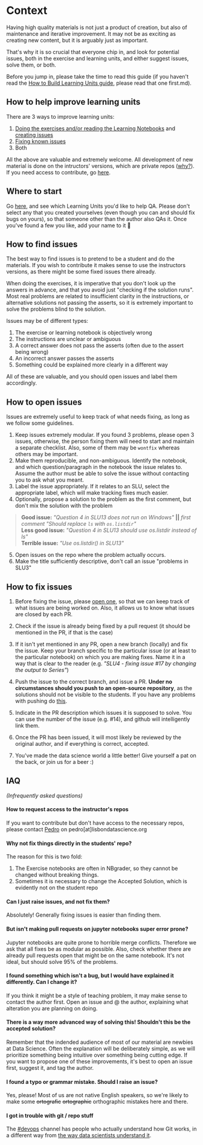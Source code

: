 

# Context 

Having high quality materials is not just a product of creation, but also of maintenance and iterative improvement. It may not be as exciting as creating new content, but it is arguably just as important. 

That's why it is so crucial that everyone chip in, and look for potential issues, both in the exercise and learning units, and either suggest issues, solve them, or both. 

Before you jump in, please take the time to read this guide (if you haven't read the [How to Build Learning Units guide](pages/How-to-build-Learning-Units), please read that one first.md).

## How to help improve learning units 
There are 3 ways to improve learning units: 
1. [Doing the exercises and/or reading the Learning Notebooks](pages/How-to-help-improve-the-materials#how-to-find-issues) and [creating issues](pages/How-to-help-improve-the-materials#how-to-open-issues)
2. [Fixing known issues](pages/How-to-help-improve-the-materials#how-to-fix-issues) 
3. Both

All the above are valuable and extremely welcome. All development of new material is done on the intructors' versions, which are private repos ([why?](pages/How-to-help-improve-the-materials#why-not-fix-things-directly-in-the-students-repo)). If you need access to contribute, go [here](pages/How-to-help-improve-the-materials#how-to-request-access-to-the-instructors-repos). 

## Where to start 
Go [here](https://docs.google.com/spreadsheets/d/1E_r65ZLUwbtDwbdoSyuU4S2fC17kvRpezRUl-XyU4c4/edit#gid=0), and see which Learning Units you'd like to help QA. Please don't select any that you created yourselves (even though you can and should fix bugs on yours), so that someone other than the author also QAs it. Once you've found a few you like, add your name to it 🥇   

## How to find issues 
The best way to find issues is to pretend to be a student and do the materials. If you wish to contribute it makes sense to use the instructors versions, as there might be some fixed issues there already. 

When doing the exercises, it is imperative that you don't look up the answers in advance, and that you avoid just "checking if the solution runs". Most real problems are related to insufficient clarity in the instructions, or alternative solutions not passing the asserts, so it is extremely important to solve the problems blind to the solution.  

Issues may be of different types: 
1. The exercise or learning notebook is objectively wrong
2. The instructions are unclear or ambiguous 
3. A correct answer does not pass the asserts (often due to the assert being wrong)
4. An incorrect answer passes the asserts 
5. Something could be explained more clearly in a different way 

All of these are valuable, and you should open issues and label them accordingly. 

## How to open issues 
Issues are extremely useful to keep track of what needs fixing, as long as we follow some guidelines. 

1. Keep issues extremely modular. If you found 3 problems, please open 3 issues, otherwise, the person fixing them will need to start and maintain a separate checklist. Also, some of them may be `wontfix` whereas others may be important. 
2. Make them reproducible, and non-ambiguous. Identify the notebook, and which question/paragraph in the notebook the issue relates to. Assume the author must be able to solve the issue without contacting you to ask what you meant. 
3. Label the issue appropriately. If it relates to an SLU, select the appropriate label, which will make tracking fixes much easier. 
4. Optionally, propose a solution to the problem as the first comment, but don't mix the solution with the problem 
> **Good issue:** _"Question 4 in SLU13 does not run on Windows"_ **||** _first comment "Should replace `ls` with `os.listdir`"_  
> **Less good issue:** _"Question 4 in SLU13 should use os.listdir instead of ls"_  
> **Terrible issue:** _"Use os.listdir() in SLU13"_  
5. Open issues on the repo where the problem actually occurs. 
6. Make the title sufficiently descriptive, don't call an issue "problems in SLU3" 

## How to fix issues 

1. Before fixing the issue, please [open one](pages/How-to-help-improve-the-materials#how-to-fix-issues), so that we can keep track of what issues are being worked on. Also, it allows us to know what issues are closed by each PR. 

2. Check if the issue is already being fixed by a pull request (it should be mentioned in the PR, if that is the case) 

3. If it isn't yet mentioned in any PR, open a new branch (locally) and fix the issue. Keep your branch specific to the particular issue (or at least to the particular notebook) on which you are making fixes. Name it in a way that is clear to the reader (e.g. _"SLU4 - fixing issue #17 by changing the output to Series"_)

4. Push the issue to the correct branch, and issue a PR. **Under no circumstances should you push to an open-source repository**, as the solutions should not be visible to the students. If you have any problems with pushing do [this](pages/How-to-help-improve-the-materials#how-to-request-access-to-the-instructors-repos). 

5. Indicate in the PR description which issues it is supposed to solve. You can use the number of the issue (e.g. #14), and github will intelligently link them.
 
6. Once the PR has been issued, it will most likely be reviewed by the original author, and if everything is correct, accepted. 

7. You've made the data science world a little better! Give yourself a pat on the back, or join us for a beer :) 

## IAQ 
_(Infrequently asked questions)_

#### How to request access to the instructor's repos 
If you want to contribute but don't have access to the necessary repos, please contact [Pedro](https://github.com/PedroGFonseca/) on pedro[at]lisbondatascience.org

#### Why not fix things directly in the students' repo? 
The reason for this is two fold: 
1. The Exercise notebooks are often in NBgrader, so they cannot be changed without breaking things.
2. Sometimes it is necessary to change the Accepted Solution, which is evidently not on the student repo 
 
#### Can I just raise issues, and not fix them? 
Absolutely! Generally fixing issues is easier than finding them. 

#### But isn't making pull requests on jupyter notebooks super error prone? 
Jupyter notebooks are quite prone to horrible merge conflicts. Therefore we ask that all fixes be as modular as possible. Also, check whether there are already pull requests open that might be on the same notebook. It's not ideal, but should solve 95% of the problems. 

#### I found something which isn't a bug, but I would have explained it differently. Can I change it? 
If you think it might be a style of teaching problem, it may make sense to contact the author first. Open an issue and @ the author, explaining what alteration you are planning on doing.

#### There is a way more advanced way of solving this! Shouldn't this be the accepted solution?
Remember that the indended audience of most of our material are newbies at Data Science. Often the explanation will be deliberately simple, as we will prioritize something being intuitive over something being cutting edge. 
If you want to propose one of these improvements, it's best to open an issue first, suggest it, and tag the author. 

#### I found a typo or grammar mistake. Should I raise an issue? 
Yes, please! Most of us are not native English speakers, so we're likely to make some ~~ortografic~~ ~~ortographic~~ orthographic mistakes here and there. 

#### I got in trouble with git / repo stuff
The [#devops](https://ldsacademy.slack.com/messages/C9YRC295X) channel has people who actually understand how Git works, in a different way from [the way data scientists understand it]( https://xkcd.com/1597/). 